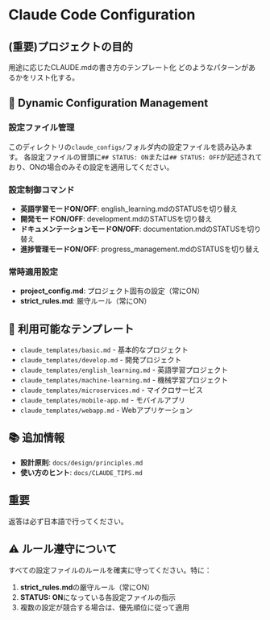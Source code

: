 # Claude Code Configuration

## (重要)プロジェクトの目的
用途に応じたCLAUDE.mdの書き方のテンプレート化
どのようなパターンがあるかをリスト化する。

## 📁 Dynamic Configuration Management

### 設定ファイル管理
このディレクトリの`claude_configs/`フォルダ内の設定ファイルを読み込みます。
各設定ファイルの冒頭に`## STATUS: ON`または`## STATUS: OFF`が記述されており、ONの場合のみその設定を適用してください。

### 設定制御コマンド
- **英語学習モードON/OFF**: english_learning.mdのSTATUSを切り替え
- **開発モードON/OFF**: development.mdのSTATUSを切り替え
- **ドキュメンテーションモードON/OFF**: documentation.mdのSTATUSを切り替え
- **進捗管理モードON/OFF**: progress_management.mdのSTATUSを切り替え

### 常時適用設定
- **project_config.md**: プロジェクト固有の設定（常にON）
- **strict_rules.md**: 厳守ルール（常にON）

## 📂 利用可能なテンプレート
- `claude_templates/basic.md` - 基本的なプロジェクト
- `claude_templates/develop.md` - 開発プロジェクト
- `claude_templates/english_learning.md` - 英語学習プロジェクト
- `claude_templates/machine-learning.md` - 機械学習プロジェクト
- `claude_templates/microservices.md` - マイクロサービス
- `claude_templates/mobile-app.md` - モバイルアプリ
- `claude_templates/webapp.md` - Webアプリケーション

## 📚 追加情報
- **設計原則**: `docs/design/principles.md`
- **使い方のヒント**: `docs/CLAUDE_TIPS.md`

## 重要
返答は必ず日本語で行ってください。

## ⚠️ ルール遵守について
すべての設定ファイルのルールを確実に守ってください。特に：
1. **strict_rules.md**の厳守ルール（常にON）
2. **STATUS: ON**になっている各設定ファイルの指示
3. 複数の設定が競合する場合は、優先順位に従って適用